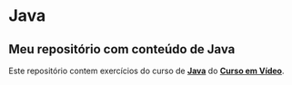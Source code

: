 # Java
 Meu repositório com conteúdo de Java
 ---
 Este repositório contem exercícios do curso de **[Java](https://www.youtube.com/watch?v=sTX0UEplF54&list=PLHz_AreHm4dkI2ZdjTwZA4mPMxWTfNSpR)** do **[Curso em Vídeo](https://www.youtube.com/user/cursosemvideo)**.
